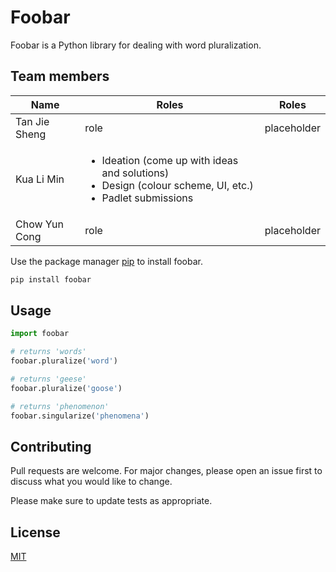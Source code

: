 # Foobar

Foobar is a Python library for dealing with word pluralization.

## Team members

| Name | Roles | Roles |
|-|-|-|
| Tan Jie Sheng | role | placeholder |
| Kua Li Min | <ul><li>Ideation (come up with ideas and solutions)</li><li>Design (colour scheme, UI, etc.)</li><li>Padlet submissions</li></ul> |  |
| Chow Yun Cong | role | placeholder |


Use the package manager [pip](https://pip.pypa.io/en/stable/) to install foobar.

```bash
pip install foobar
```

## Usage

```python
import foobar

# returns 'words'
foobar.pluralize('word')

# returns 'geese'
foobar.pluralize('goose')

# returns 'phenomenon'
foobar.singularize('phenomena')
```

## Contributing
Pull requests are welcome. For major changes, please open an issue first to discuss what you would like to change.

Please make sure to update tests as appropriate.

## License
[MIT](https://choosealicense.com/licenses/mit/)
